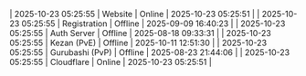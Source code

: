| 2025-10-23 05:25:55 | Website | Online | 2025-10-23 05:25:51 |
| 2025-10-23 05:25:55 | Registration | Offline | 2025-09-09 16:40:23 |
| 2025-10-23 05:25:55 | Auth Server | Offline | 2025-08-18 09:33:31 |
| 2025-10-23 05:25:55 | Kezan (PvE) | Offline | 2025-10-11 12:51:30 |
| 2025-10-23 05:25:55 | Gurubashi (PvP) | Offline | 2025-08-23 21:44:06 |
| 2025-10-23 05:25:55 | Cloudflare | Online | 2025-10-23 05:25:51 |
